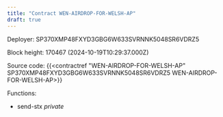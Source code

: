 ```yaml
---
title: "Contract WEN-AIRDROP-FOR-WELSH-AP"
draft: true
---
```

Deployer: SP370XMP48FXYD3GBG6W633SVRNNK5048SR6VDRZ5


 



Block height: 170467 (2024-10-19T10:29:37.000Z)

Source code: {{<contractref "WEN-AIRDROP-FOR-WELSH-AP" SP370XMP48FXYD3GBG6W633SVRNNK5048SR6VDRZ5 WEN-AIRDROP-FOR-WELSH-AP>}}

Functions:

* send-stx _private_
